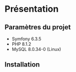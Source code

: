 # Présentation

## Paramètres du projet

- Symfony 6.3.5
- PHP 8.1.2
- MySQL 8.0.34-0 (Linux)

## Installation